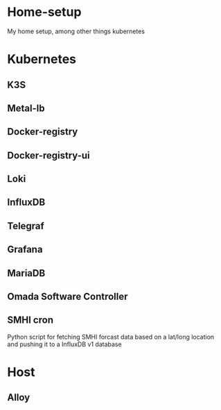 # Home-setup
My home setup, among other things kubernetes

# Kubernetes

## K3S

## Metal-lb

## Docker-registry

## Docker-registry-ui

## Loki

## InfluxDB

## Telegraf

## Grafana

## MariaDB

## Omada Software Controller

## SMHI cron
Python script for fetching SMHI forcast data based on a lat/long location and pushing it to a InfluxDB v1 database


# Host

## Alloy
